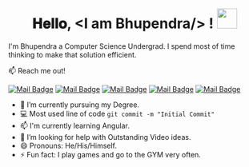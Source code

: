 <h1 align="center">
  <a target="_blank">
  </a>
  𝐇𝐞𝐥𝐥𝐨, &lt;I am Bhupendra/&gt; !
  <a target="_blank">
    <img src="https://github.com/JayantGoel001/JayantGoel001/blob/master/GIF/Hi.gif" width="40px" />
  </a>
</h1>

I'm Bhupendra a Computer Science Undergrad. I spend most of time thinking to make that solution efficient.

:mailbox: Reach me out!

[![Mail Badge](https://img.shields.io/badge/Linkedin-blue)](https://www.linkedin.com/in/bhupendra-gehlot-009382168/) 
[![Mail Badge](https://img.shields.io/badge/Instagram-c0392b)](https://www.instagram.com/bunty__gehlot/)
[![Mail Badge](https://img.shields.io/badge/Email-red)](mailto:bhupendragehlot88@gmail.com) 
[![Mail Badge](https://img.shields.io/badge/Artstation-informational)](https://www.artstation.com/buntydgeneration) 
[![Mail Badge](https://img.shields.io/badge/Youtube-c0392b)](https://www.youtube.com/channel/UCAN0USEiQENz5QR36N2qBig) 


- 🔭 I’m currently pursuing my Degree.
- :computer: Most used line of code `git commit -m "Initial Commit"`
- 📫 I'm currently learning Angular.
- 🤔 I’m looking for help with Outstanding Video ideas.
- 😄 Pronouns: He/His/Himself.
- ⚡ Fun fact: I play games and go to the GYM very often.

